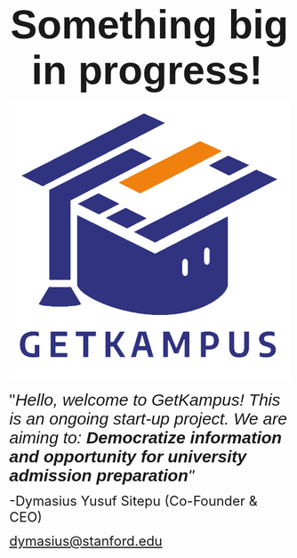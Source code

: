 <p></p>
<p style="text-align: center;"><strong><span style="font-family: Calibri, sans-serif; font-size: 72px;">Something big in progress!</span><span style='font-family: "Lucida Console", Monaco, monospace;'>&nbsp;</span></strong></p><img src="GETKAMPUS (1).jpg" style="width: 530px;" class="center">
<p></p>
<p><span style="font-size: 30px; font-family: Calibri, sans-serif;">&quot;<em>Hello, welcome to GetKampus! This is an ongoing start-up project. We are aiming to:</em> <em><strong>Democratize information and opportunity for university admission preparation</strong>&quot;</em></span></p>
<p><span style="font-size: 24px;">-Dymasius Yusuf Sitepu (Co-Founder &amp; CEO)</span></p>
<p><span style="font-size: 24px;"><a href="mailto:dymasius@stanford.edu">dymasius@stanford.edu</a>&nbsp;</span></p>
